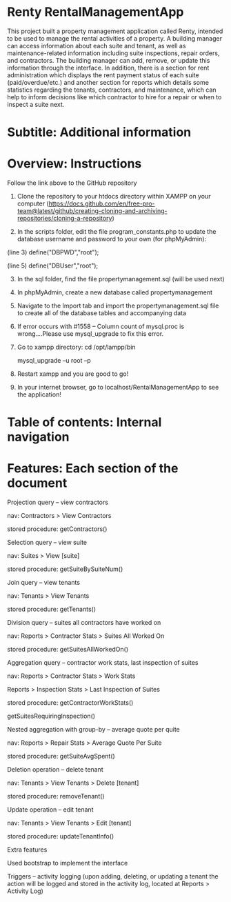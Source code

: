 # Renty RentalManagementApp

This project built a property management application called Renty, intended to be used to manage the rental activities of a property. A building manager can access information about each suite and tenant, as well as maintenance-related information including suite inspections, repair orders, and contractors. The building manager can add, remove, or update this information through the interface. In addition, there is a section for rent administration which displays the rent payment status of each suite (paid/overdue/etc.) and another section for reports which details some statistics regarding the tenants, contractors, and maintenance, which can help to inform decisions like which contractor to hire for a repair or when to inspect a suite next. 

# Subtitle: Additional information


# Overview: Instructions
Follow the link above to the GitHub repository  

1) Clone the repository to your htdocs directory within XAMPP on your computer (https://docs.github.com/en/free-pro-team@latest/github/creating-cloning-and-archiving-repositories/cloning-a-repository) 

2) In the scripts folder, edit the file program_constants.php to update the database username and password to your own (for phpMyAdmin): 

(line 3) define("DBPWD","root"); 

(line 5) define("DBUser","root"); 

3) In the sql folder, find the file propertymanagement.sql (will be used next) 

4) In phpMyAdmin, create a new database called propertymanagement 

5) Navigate to the Import tab and import the propertymanagement.sql file to create all of the database tables and accompanying data 

6) If error occurs with #1558 – Column count of mysql.proc is wrong....Please use mysql_upgrade to fix this error. 

7) Go to xampp directory: cd /opt/lampp/bin 

    mysql_upgrade –u root –p 

8) Restart xampp and you are good to go! 

9) In your internet browser, go to localhost/RentalManagementApp to see the application! 

# Table of contents: Internal navigation


# Features: Each section of the document
Projection query – view contractors  

nav: Contractors > View Contractors 

stored procedure: getContractors() 

Selection query – view suite 

nav: Suites > View [suite] 

stored procedure: getSuiteBySuiteNum() 

Join query – view tenants 

nav: Tenants > View Tenants 

stored procedure: getTenants() 

Division query – suites all contractors have worked on 

nav: Reports > Contractor Stats > Suites All Worked On 

stored procedure: getSuitesAllWorkedOn() 

Aggregation query – contractor work stats, last inspection of suites 

nav: Reports > Contractor Stats > Work Stats 

  Reports > Inspection Stats > Last Inspection of Suites 

stored procedure: getContractorWorkStats() 

getSuitesRequiringInspection() 

Nested aggregation with group-by – average quote per quite 

nav: Reports > Repair Stats > Average Quote Per Suite 

stored procedure: getSuiteAvgSpent() 

Deletion operation – delete tenant 

nav:  Tenants > View Tenants > Delete [tenant] 

stored procedure: removeTenant() 

Update operation – edit tenant 

nav:  Tenants > View Tenants > Edit [tenant] 

stored procedure: updateTenantInfo() 

Extra features 

Used bootstrap to implement the interface 

Triggers – activity logging (upon adding, deleting, or updating a tenant the action will be logged and stored in the activity log, located at Reports > Activity Log) 
